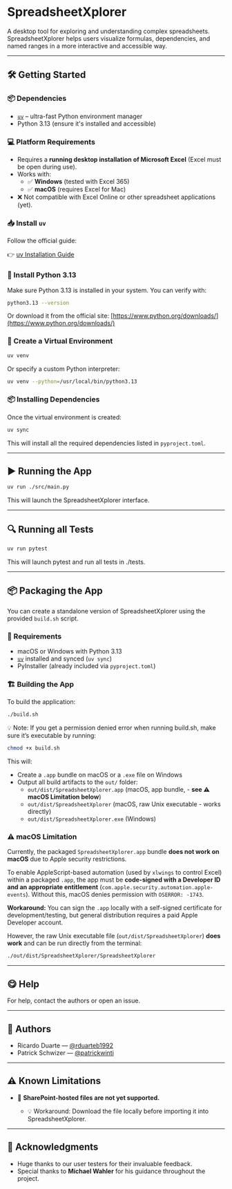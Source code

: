 # SpreadsheetXplorer

A desktop tool for exploring and understanding complex spreadsheets. SpreadsheetXplorer helps users visualize formulas,
dependencies, and named ranges in a more interactive and accessible way.

---

## 🛠️ Getting Started

### 📦 Dependencies

* [`uv`](https://docs.astral.sh/uv/getting-started/installation/) – ultra-fast Python environment manager
* Python 3.13 (ensure it's installed and accessible)

### 💻 Platform Requirements

- Requires a **running desktop installation of Microsoft Excel** (Excel must be open during use).
- Works with:
    - ✅ **Windows** (tested with Excel 365)
    - ✅ **macOS** (requires Excel for Mac)
- ❌ Not compatible with Excel Online or other spreadsheet applications (yet).

### 📥 Install `uv`

Follow the official guide:

👉 [uv Installation Guide](https://docs.astral.sh/uv/getting-started/installation/)

### 🐍 Install Python 3.13

Make sure Python 3.13 is installed in your system. You can verify with:

```bash
python3.13 --version
```

Or download it from the official site: [https://www.python.org/downloads/](https://www.python.org/downloads/)

### 🧪 Create a Virtual Environment

```bash
uv venv
```

Or specify a custom Python interpreter:

```bash
uv venv --python=/usr/local/bin/python3.13
```

### 📦 Installing Dependencies

Once the virtual environment is created:

```bash
uv sync
```

This will install all the required dependencies listed in `pyproject.toml`.

---

## ▶️ Running the App

```bash
uv run ./src/main.py
```

This will launch the SpreadsheetXplorer interface.

---

## 🔍 Running all Tests

```bash
uv run pytest
```

This will launch pytest and run all tests in ./tests.

---

## 📦 Packaging the App

You can create a standalone version of SpreadsheetXplorer using the provided `build.sh` script.

### 🔧 Requirements

- macOS or Windows with Python 3.13
- [`uv`](https://docs.astral.sh/uv/getting-started/installation/) installed and synced (`uv sync`)
- PyInstaller (already included via `pyproject.toml`)

### 🏗️ Building the App

To build the application:

```bash
./build.sh
```

💡 Note: If you get a permission denied error when running build.sh, make sure it’s executable by running:
```bash
chmod +x build.sh
```

This will:

- Create a `.app` bundle on macOS or a `.exe` file on Windows
- Output all build artifacts to the `out/` folder:
  - `out/dist/SpreadsheetXplorer.app` (macOS, app bundle, - **see ⚠️ macOS Limitation below**)
  - `out/dist/SpreadsheetXplorer` (macOS, raw Unix executable - works directly)
  - `out/dist/SpreadsheetXplorer.exe` (Windows)

### ⚠️ macOS Limitation

Currently, the packaged `SpreadsheetXplorer.app` bundle **does not work on macOS** due to Apple security restrictions.

To enable AppleScript-based automation (used by `xlwings` to control Excel) within a packaged `.app`, the app must be **code-signed with a Developer ID and an appropriate entitlement** (`com.apple.security.automation.apple-events`). Without this, macOS denies permission with `OSERROR: -1743`.

**Workaround:** You can sign the `.app` locally with a self-signed certificate for development/testing, but general distribution requires a paid Apple Developer account.

However, the raw Unix executable file (`out/dist/SpreadsheetXplorer`) **does work** and can be run directly from the terminal:
```bash
./out/dist/SpreadsheetXplorer/SpreadsheetXplorer
```


---
## 😋 Help

For help, contact the authors or open an issue.

---

## 👥 Authors

* Ricardo Duarte — [@rduarteb1992](https://github.com/rduarteb1992)
* Patrick Schwizer — [@patrickwinti](https://github.com/patrickwinti)

---

## ⚠️ Known Limitations

* 📂 **SharePoint-hosted files are not yet supported.**

    * 💡 Workaround: Download the file locally before importing it into SpreadsheetXplorer.

---

## 🙏 Acknowledgments

* Huge thanks to our user testers for their invaluable feedback.
* Special thanks to **Michael Wahler** for his guidance throughout the project.
